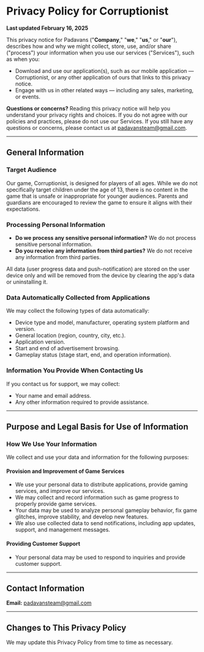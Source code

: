 # Privacy Policy for Corruptionist

**Last updated February 16, 2025**

This privacy notice for Padavans ("**Company**," "**we**," "**us**," or "**our**"), describes how and why we might collect, store, use, and/or share ("process") your information when you use our services ("Services"), such as when you:

- Download and use our application(s), such as our mobile application — Corruptionist, or any other application of ours that links to this privacy notice.
- Engage with us in other related ways — including any sales, marketing, or events.

**Questions or concerns?** Reading this privacy notice will help you understand your privacy rights and choices. If you do not agree with our policies and practices, please do not use our Services. If you still have any questions or concerns, please contact us at [padavansteam@gmail.com](mailto:padavansteam@gmail.com).

---

## General Information

### Target Audience
Our game, Corruptionist, is designed for players of all ages. While we do not specifically target children under the age of 13, there is no content in the game that is unsafe or inappropriate for younger audiences. Parents and guardians are encouraged to review the game to ensure it aligns with their expectations.

### Processing Personal Information
- **Do we process any sensitive personal information?** We do not process sensitive personal information.
- **Do you receive any information from third parties?** We do not receive any information from third parties.

All data (user progress data and push-notification) are stored on the user device only and will be removed from the device by clearing the app's data or uninstalling it.

### Data Automatically Collected from Applications
We may collect the following types of data automatically:
- Device type and model, manufacturer, operating system platform and version.
- General location (region, country, city, etc.).
- Application version.
- Start and end of advertisement browsing.
- Gameplay status (stage start, end, and operation information).

### Information You Provide When Contacting Us
If you contact us for support, we may collect:
- Your name and email address.
- Any other information required to provide assistance.

---

## Purpose and Legal Basis for Use of Information

### How We Use Your Information
We collect and use your data and information for the following purposes:

#### **Provision and Improvement of Game Services**
- We use your personal data to distribute applications, provide gaming services, and improve our services.
- We may collect and record information such as game progress to properly provide game services.
- Your data may be used to analyze personal gameplay behavior, fix game glitches, improve stability, and develop new features.
- We also use collected data to send notifications, including app updates, support, and management messages.

#### **Providing Customer Support**
- Your personal data may be used to respond to inquiries and provide customer support.

---

## Contact Information
**Email:** [padavansteam@gmail.com](mailto:padavansteam@gmail.com)

---

## Changes to This Privacy Policy
We may update this Privacy Policy from time to time as necessary.
